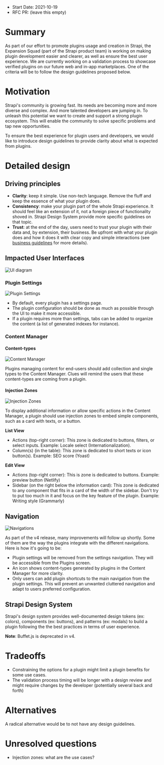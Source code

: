 - Start Date: 2021-10-19
- RFC PR: (leave this empty)

# Summary

As part of our effort to promote plugins usage and creation in Strapi, the Expansion Squad (part of the Strapi product team) is working on making plugin development easier and clearer, as well as ensure the best user experience. We are currently working on a validation process to showcase verified plugins on our future web and in-app marketplaces. One of the criteria will be to follow the design guidelines proposed below. 


# Motivation

Strapi's community is growing fast. Its needs are becoming more and more diverse and complex. And more talented developers are jumping in. To unleash this potential we want to create and support a strong plugin ecosystem. This will enable the community to solve specific problems and tap new opportunities. 

To ensure the best experience for plugin users and developers, we would like to introduce design guidelines to provide clarity about what is expected from plugins.

# Detailed design

## Driving principles
- **Clarity**: keep it simple. Use non-tech language. Remove the fluff and keep the essence of what your plugin does.
- **Consistency**: make your plugin part of the whole Strapi experience. It should feel like an extension of it, not a foreign piece of functionality shoved in. Strapi Design System provide more specific guidelines on that topic.
- **Trust**: at the end of the day, users need to trust your plugin with their data and, by extension, their business. Be upfront with what your plugin does and how it does it with clear copy and simple interactions (see [business guidelines]() for more details).

## Impacted User Interfaces

![UI diagram](assets/ui-diagram.png)

### Plugin Settings

![Plugin Settings](assets/settings.png)

- By default, every plugin has a settings page.
- The plugin configuration should be done as much as possible through the UI to make it more accessible.
- If a plugin requires more than settings, tabs can be added to organize the content (a list of  generated indexes for instance).

### Content Manager

#### Content-types

![Content Manager](assets/content-manager.png)

Plugins managing content for end-users should add collection and single types to the Content Manager. Clues will remind the users that these content-types are coming from a plugin.

#### Injection Zones

![Injection Zones](assets/injection-zones.png)

To display additional information or allow specific actions in the Content Manager, a plugin should use injection zones to embed simple components, such as a card with texts, or a button.

**List View**
- Actions (top-right corner): This zone is dedicated to buttons, filters, or select inputs. Example: Locale select (Internationalization).
- Column(s) (in the table): This zone is dedicated to short texts or icon button(s). Example: SEO score (Yoast)

**Edit View**
- Actions (top-right corner): This is zone is dedicated to buttons. Example: preview button (Netlify)
- Sidebar (on the right below the information card): This zone is dedicated to any component that fits in a card of the width of the sidebar. Don't try to put too much in it and focus on the key feature of the plugin. Example: Writing style (Grammarly)

## Navigation

![Navigations](assets/navigations.png)

As part of the v4 release, many improvements will follow up shortly. Some of them are the way the plugins integrate with the different navigations. Here is how it's going to be:

- Plugin settings will be removed from the settings navigation. They will be accessible from the Plugins screen.
- An icon shows content-types generated by plugins in the Content Manager for more clarity.
- Only users can add plugin shortcuts to the main navigation from the plugin settings. This will prevent an unwanted cluttered navigation and adapt to users preferred configuration.


## Strapi Design System

Strapi's design system provides well-documented design tokens (ex: colors), components (ex: buttons), and patterns (ex: modals) to build a plugin following the the best practices in terms of user experience.

**Note**: Buffet.js is deprecated in v4.


# Tradeoffs

- Constraining the options for a plugin might limit a plugin benefits for some use cases.
- The validation process timing will be longer with a design review and might require changes by the developer (potentially several back and forth) 


# Alternatives

A radical alternative would be to not have any design guidelines.

# Unresolved questions

* Injection zones: what are the use cases?